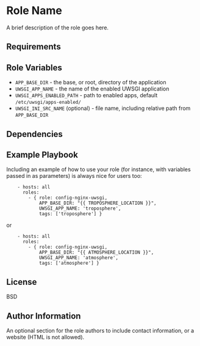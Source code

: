 Role Name
=========

A brief description of the role goes here.

Requirements
------------


Role Variables
--------------

- `APP_BASE_DIR` - the base, or root, directory of the application
- `UWSGI_APP_NAME` - the name of the enabled UWSGI application
- `UWSGI_APPS_ENABLED_PATH` - path to enabled apps, default `/etc/uwsgi/apps-enabled/`
- `UWSGI_INI_SRC_NAME` (optional) - file name, including relative path from `APP_BASE_DIR`

Dependencies
------------


Example Playbook
----------------

Including an example of how to use your role (for instance, with variables passed in as parameters) is always nice for users too:

```
    - hosts: all
      roles:
        - { role: config-nginx-uwsgi,
            APP_BASE_DIR: "{{ TROPOSPHERE_LOCATION }}",
            UWSGI_APP_NAME: 'troposphere',
            tags: ['troposphere'] }
```

or

```
    - hosts: all
      roles:
        - { role: config-nginx-uwsgi,
            APP_BASE_DIR: "{{ ATMOSPHERE_LOCATION }}",
            UWSGI_APP_NAME: 'atmosphere',
            tags: ['atmosphere'] }
```

License
-------

BSD

Author Information
------------------

An optional section for the role authors to include contact information, or a website (HTML is not allowed).
